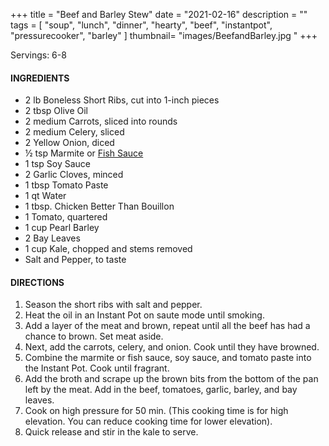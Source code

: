 +++
title = "Beef and Barley Stew"
date = "2021-02-16"
description = ""
tags = [
    "soup",
    "lunch",
    "dinner",
    "hearty",
    "beef",
    "instantpot",
    "pressurecooker",
    "barley"
]
thumbnail= "images/BeefandBarley.jpg "
+++

Servings: 6-8 <!--more-->

#### INGREDIENTS 

* 2 lb Boneless Short Ribs, cut into 1-inch pieces  
* 2 tbsp Olive Oil 
* 2 medium Carrots, sliced into rounds 
* 2 medium Celery, sliced
* 2 Yellow Onion, diced 
* ½ tsp Marmite or [Fish Sauce](https://amzn.to/3jMYZdj)
* 1 tsp Soy Sauce 
* 2 Garlic Cloves, minced 
* 1 tbsp Tomato Paste
* 1 qt Water
* 1 tbsp. Chicken Better Than Bouillon
* 1 Tomato, quartered 
* 1 cup Pearl Barley 
* 2 Bay Leaves 
* 1 cup Kale, chopped and stems removed 
* Salt and Pepper, to taste

#### DIRECTIONS 

1. Season the short ribs with salt and pepper. 
2. Heat the oil in an Instant Pot on saute mode until smoking. 
3. Add a layer of the meat and brown, repeat until all the beef has had a chance to brown. Set meat aside. 
4. Next, add the carrots, celery, and onion. Cook until they have browned. 
5. Combine the marmite or fish sauce, soy sauce, and tomato paste into the Instant Pot. Cook until fragrant. 
6. Add the broth and scrape up the brown bits from the bottom of the pan left by the meat. Add in the beef, tomatoes, garlic, barley, and bay leaves. 
7. Cook on high pressure for 50 min. (This cooking time is for high elevation. You can reduce cooking time for lower elevation). 
8. Quick release and stir in the kale to serve. 
